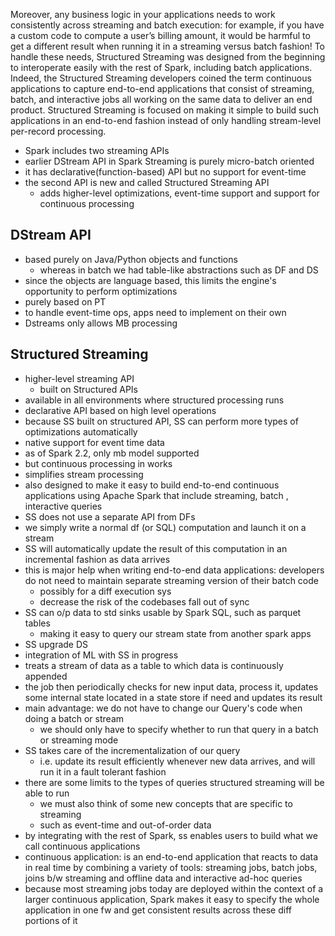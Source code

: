 Moreover, any business logic in your applications needs to work consistently across streaming and batch execution: for example, if you have a custom code to compute a user’s billing amount, it would be harmful to get a different result when running it in a streaming versus batch fashion! To handle these needs, Structured Streaming was designed from the beginning to interoperate easily with the rest of Spark, including batch applications. Indeed, the Structured Streaming developers coined the term continuous applications to capture end-to-end applications that consist of streaming, batch, and interactive jobs all working on the same data to deliver an end product. Structured Streaming is focused on making it simple to build such applications in an end-to-end fashion instead of only handling stream-level per-record processing.

- Spark includes two streaming APIs
- earlier DStream API in Spark Streaming is purely micro-batch oriented
- it has declarative(function-based) API but no support for event-time
- the second API is new and called Structured Streaming API
	- adds higher-level optimizations, event-time support and support for continuous processing

## DStream API
- based purely on Java/Python objects and functions
	- whereas in batch we had table-like abstractions such as DF and DS
- since the objects are language based, this limits the engine's opportunity to perform optimizations
- purely based on PT
- to handle event-time ops, apps need to implement on their own
- Dstreams only allows MB processing

## Structured Streaming
- higher-level streaming API
	- built on Structured APIs
- available in all environments where structured processing runs
- declarative API based on high level operations
- because SS built on structured API, SS can perform more types of optimizations automatically
- native support for event time data
- as of Spark 2.2, only mb model supported
- but continuous processing in works
- simplifies stream processing
- also designed to make it easy to build end-to-end continuous applications using Apache Spark that include streaming, batch , interactive queries
- SS does not use a separate API from DFs
- we simply write a normal df (or SQL) computation and launch it on a stream
- SS will automatically update the result of this computation in an incremental fashion as data arrives
- this is major help when writing end-to-end data applications: developers do not need to maintain separate streaming version of their batch code
	- possibly for a diff execution sys
	- decrease the risk of the codebases fall out of sync
- SS can o/p data to std sinks usable by Spark SQL, such as parquet tables
	- making it easy to query our stream state from another spark apps
- SS upgrade DS
- integration of ML with SS in progress
- treats a stream of data as a table to which data is continuously appended
- the job then periodically checks for new input data, process it, updates some internal state located in a state store if need and updates its result
- main advantage: we do not have to change our Query's code when doing a batch or stream
	- we should only have to specify whether to run that query in a batch or streaming mode
- SS takes care of the incrementalization of our query
	- i.e. update its result efficiently whenever new data arrives, and will run it in a fault tolerant fashion
- there are some limits to the types of queries structured streaming will be able to run
	- we must also think of some new concepts that are specific to streaming
	- such as event-time and out-of-order data
- by integrating with the rest of Spark, ss enables users to build what we call continuous applications
- continuous application: is an end-to-end application that reacts to data in real time by combining a variety of tools: streaming jobs, batch jobs, joins b/w streaming and offline data and interactive ad-hoc queries
- because most streaming jobs today are deployed within the context of a larger continuous application, Spark makes it easy to specify the whole application in one fw and get consistent results across these diff portions of it